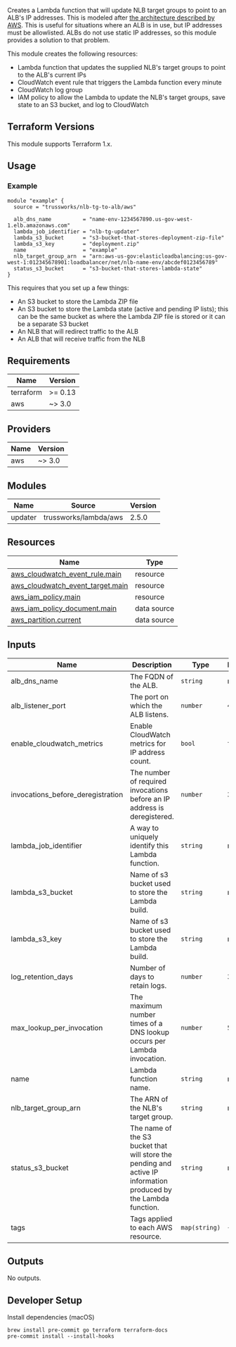 Creates a Lambda function that will update NLB target groups to point to an
ALB's IP addresses. This is modeled after [the architecture described by
AWS](https://aws.amazon.com/blogs/networking-and-content-delivery/using-aws-lambda-to-enable-static-ip-addresses-for-application-load-balancers/).
This is useful for situations where an ALB is in use, but IP addresses must be
allowlisted. ALBs do not use static IP addresses, so this module provides a
solution to that problem.

This module creates the following resources:

- Lambda function that updates the supplied NLB's target groups to point to the
  ALB's current IPs
- CloudWatch event rule that triggers the Lambda function every minute
- CloudWatch log group
- IAM policy to allow the Lambda to update the NLB's target groups, save state
  to an S3 bucket, and log to CloudWatch

## Terraform Versions

This module supports Terraform 1.x.

## Usage

### Example

```hcl
module "example" {
  source = "trussworks/nlb-tg-to-alb/aws"

  alb_dns_name          = "name-env-1234567890.us-gov-west-1.elb.amazonaws.com"
  lambda_job_identifier = "nlb-tg-updater"
  lambda_s3_bucket      = "s3-bucket-that-stores-deployment-zip-file"
  lambda_s3_key         = "deployment.zip"
  name                  = "example"
  nlb_target_group_arn  = "arn:aws-us-gov:elasticloadbalancing:us-gov-west-1:012345678901:loadbalancer/net/nlb-name-env/abcdef0123456789"
  status_s3_bucket      = "s3-bucket-that-stores-lambda-state"
}
```

This requires that you set up a few things:

- An S3 bucket to store the Lambda ZIP file
- An S3 bucket to store the Lambda state (active and pending IP lists); this
  can be the same bucket as where the Lambda ZIP file is stored or it can be a
  separate S3 bucket
- An NLB that will redirect traffic to the ALB
- An ALB that will receive traffic from the NLB

<!-- BEGINNING OF PRE-COMMIT-TERRAFORM DOCS HOOK -->
## Requirements

| Name | Version |
|------|---------|
| terraform | >= 0.13 |
| aws | ~> 3.0 |

## Providers

| Name | Version |
|------|---------|
| aws | ~> 3.0 |

## Modules

| Name | Source | Version |
|------|--------|---------|
| updater | trussworks/lambda/aws | 2.5.0 |

## Resources

| Name | Type |
|------|------|
| [aws_cloudwatch_event_rule.main](https://registry.terraform.io/providers/hashicorp/aws/latest/docs/resources/cloudwatch_event_rule) | resource |
| [aws_cloudwatch_event_target.main](https://registry.terraform.io/providers/hashicorp/aws/latest/docs/resources/cloudwatch_event_target) | resource |
| [aws_iam_policy.main](https://registry.terraform.io/providers/hashicorp/aws/latest/docs/resources/iam_policy) | resource |
| [aws_iam_policy_document.main](https://registry.terraform.io/providers/hashicorp/aws/latest/docs/data-sources/iam_policy_document) | data source |
| [aws_partition.current](https://registry.terraform.io/providers/hashicorp/aws/latest/docs/data-sources/partition) | data source |

## Inputs

| Name | Description | Type | Default | Required |
|------|-------------|------|---------|:--------:|
| alb\_dns\_name | The FQDN of the ALB. | `string` | n/a | yes |
| alb\_listener\_port | The port on which the ALB listens. | `number` | `443` | no |
| enable\_cloudwatch\_metrics | Enable CloudWatch metrics for IP address count. | `bool` | `true` | no |
| invocations\_before\_deregistration | The number of required invocations before an IP address is deregistered. | `number` | `3` | no |
| lambda\_job\_identifier | A way to uniquely identify this Lambda function. | `string` | n/a | yes |
| lambda\_s3\_bucket | Name of s3 bucket used to store the Lambda build. | `string` | n/a | yes |
| lambda\_s3\_key | Name of s3 bucket used to store the Lambda build. | `string` | n/a | yes |
| log\_retention\_days | Number of days to retain logs. | `number` | `30` | no |
| max\_lookup\_per\_invocation | The maximum number times of a DNS lookup occurs per Lambda invocation. | `number` | `50` | no |
| name | Lambda function name. | `string` | n/a | yes |
| nlb\_target\_group\_arn | The ARN of the NLB's target group. | `string` | n/a | yes |
| status\_s3\_bucket | The name of the S3 bucket that will store the pending and active IP information produced by the Lambda function. | `string` | n/a | yes |
| tags | Tags applied to each AWS resource. | `map(string)` | `{}` | no |

## Outputs

No outputs.
<!-- END OF PRE-COMMIT-TERRAFORM DOCS HOOK -->

## Developer Setup

Install dependencies (macOS)

```shell
brew install pre-commit go terraform terraform-docs
pre-commit install --install-hooks
```
